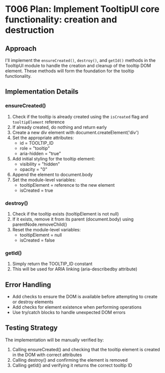 # T006 Plan: Implement TooltipUI core functionality: creation and destruction

## Approach
I'll implement the `ensureCreated()`, `destroy()`, and `getId()` methods in the TooltipUI module to handle the creation and cleanup of the tooltip DOM element. These methods will form the foundation for the tooltip functionality.

## Implementation Details

### ensureCreated()
1. Check if the tooltip is already created using the `isCreated` flag and `tooltipElement` reference
2. If already created, do nothing and return early
3. Create a new div element with document.createElement('div')
4. Set the appropriate attributes:
   - id = TOOLTIP_ID
   - role = "tooltip"
   - aria-hidden = "true"
5. Add initial styling for the tooltip element:
   - visibility = "hidden"
   - opacity = "0"
6. Append the element to document.body
7. Set the module-level variables:
   - tooltipElement = reference to the new element
   - isCreated = true

### destroy()
1. Check if the tooltip exists (tooltipElement is not null)
2. If it exists, remove it from its parent (document.body) using parentNode.removeChild()
3. Reset the module-level variables:
   - tooltipElement = null
   - isCreated = false

### getId()
1. Simply return the TOOLTIP_ID constant
2. This will be used for ARIA linking (aria-describedby attribute)

## Error Handling
- Add checks to ensure the DOM is available before attempting to create or destroy elements
- Add checks for element existence when performing operations
- Use try/catch blocks to handle unexpected DOM errors

## Testing Strategy
The implementation will be manually verified by:
1. Calling ensureCreated() and checking that the tooltip element is created in the DOM with correct attributes
2. Calling destroy() and confirming the element is removed
3. Calling getId() and verifying it returns the correct tooltip ID